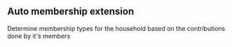 ## Auto membership extension
Determine membership types for the household based on the contributions done by it's members 
